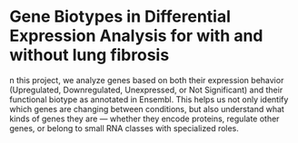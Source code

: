 # Gene Biotypes in Differential Expression Analysis for with and without lung fibrosis
n this project, we analyze genes based on both their expression behavior (Upregulated, Downregulated, Unexpressed, or Not Significant) and their functional biotype as annotated in Ensembl.  This helps us not only identify which genes are changing between conditions, but also understand what kinds of genes they are — whether they encode proteins, regulate other genes, or belong to small RNA classes with specialized roles.

